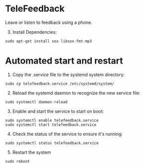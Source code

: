 # TeleFeedback
Leave or listen to feedback using a phone.

3. Install Dependencies:
```
sudo apt-get install sox libsox-fmt-mp3
```

# Automated start and restart
1. Copy the .service file to the systemd system directory:
```
sudo cp telefeedback.service /etc/systemd/system/
```
2. Reload the systemd daemon to recognize the new service file:
```
sudo systemctl daemon-reload
```
3. Enable and start the service to start on boot:
```
sudo systemctl enable telefeedback.service
sudo systemctl start telefeedback.service

```
4. Check the status of the service to ensure it's running:
```
sudo systemctl status telefeedback.service
```
5. Restart the system
```
sudo reboot
```
